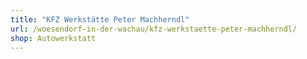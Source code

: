 ```yaml
---
title: "KFZ Werkstätte Peter Machherndl"
url: /woesendorf-in-der-wachau/kfz-werkstaette-peter-machherndl/
shop: Autowerkstatt
---
```

